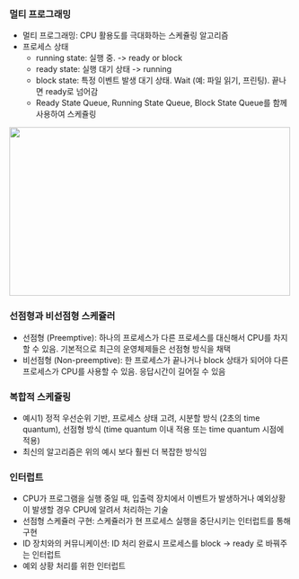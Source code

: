 ### 멀티 프로그래밍
- 멀티 프로그래밍: CPU 활용도를 극대화하는 스케쥴링 알고리즘
- 프로세스 상태
  - running state: 실행 중. -> ready or block
  - ready state: 실행 대기 상태 -> running
  - block state: 특정 이벤트 발생 대기 상태. Wait (예: 파일 읽기, 프린팅). 끝나면 ready로 넘어감
  - Ready State Queue, Running State Queue, Block State Queue를 함께 사용하여 스케쥴링
<img src=https://user-images.githubusercontent.com/65876994/91558071-92fec300-e970-11ea-8069-52577e751541.PNG width=500 height=300>

### 선점형과 비선점형 스케쥴러
- 선점형 (Preemptive): 하나의 프로세스가 다른 프로세스를 대신해서 CPU를 차지할 수 있음. 기본적으로 최근의 운영체제들은 선점형 방식을 채택 
- 비선점형 (Non-preemptive): 한 프로세스가 끝나거나 block 상태가 되어야 다른 프로세스가 CPU를 사용할 수 있음. 응답시간이 길어질 수 있음

### 복합적 스케쥴링
- 예시1) 정적 우선순위 기반, 프로세스 상태 고려, 시분할 방식 (2초의 time quantum), 선점형 방식 (time quantum 이내 적용 또는 time quantum 시점에 적용)
- 최신의 알고리즘은 위의 예시 보다 훨씬 더 복잡한 방식임

### 인터럽트
- CPU가 프로그램을 실행 중일 때, 입출력 장치에서 이벤트가 발생하거나 예외상황이 발생할 경우 CPU에 알려서 처리하는 기술
- 선점형 스케쥴러 구현: 스케쥴러가 현 프로세스 실행을 중단시키는 인터럽트를 통해 구현
- ID 장치와의 커뮤니케이션: ID 처리 완료시 프로세스를 block -> ready 로 바꿔주는 인터럽트
- 예외 상황 처리를 위한 인터럽트
